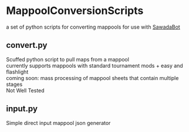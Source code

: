 # MappoolConversionScripts

a set of python scripts for converting mappools for use with [SawadaBot](https://github.com/Monko2k/SawadaBot)

## convert.py
Scuffed python script to pull maps from a mappool  
currently supports mappools with standard tournament mods + easy and flashlight  
coming soon: mass processing of mappool sheets that contain multiple stages  
Not Well Tested  

## input.py
Simple direct input mappool json generator
